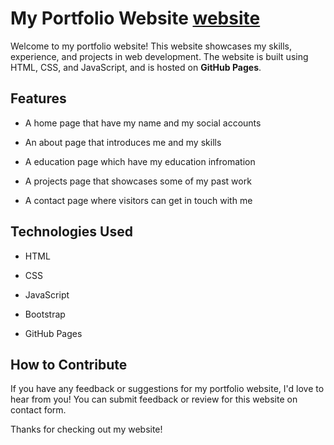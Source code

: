 # My Portfolio Website [website](https://hvsrathore10.github.io/)

Welcome to my portfolio website! This website showcases my skills, experience, and projects in web development. The website is built using HTML, CSS, and JavaScript, and is hosted on **GitHub Pages**.

## Features
- A home page that have my name and my social accounts
* An about page that introduces me and my skills
- A education page which have my education infromation
* A projects page that showcases some of my past work
- A contact page where visitors can get in touch with me

## Technologies Used
- HTML
* CSS
- JavaScript
* Bootstrap
- GitHub Pages

## How to Contribute
If you have any feedback or suggestions for my portfolio website, I'd love to hear from you! You can submit feedback or review for this website on contact form.

Thanks for checking out my website!
